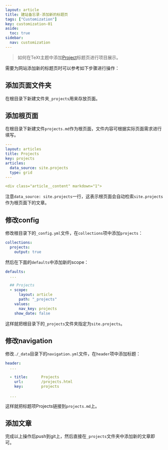 ```yaml
---
layout: article
title: 建站备忘录-添加新的标题页
tags: ["Customization"]
key: customization-01
aside:
  toc: true
sidebar:
  nav: customization
---
```


> 如何在TeXt主题中添加[Project](/projects.html)标题页进行项目展示。
<!--more-->

需要为网站添加新的标题页时可以参考如下步骤进行操作：

## 添加页面文件夹

在根目录下新建文件夹`_projects`用来存放页面。

## 添加根页面

在根目录下新建文件`projects.md`作为根页面，文件内容可根据实际页面需求进行填写。


```yml
---
layout: articles
title: Projects
key: projects
articles:
  data_source: site.projects
  type: grid
---

<div class="article__content" markdown="1">
```

注意`data_source: site.projects`一行，这表示根页面会自动检索`site.projects`作为根页面下的文章。

## 修改config

修改根目录下的`_config.yml`文件，在`collections`项中添加`projects`：

```yml
collections:
  projects:
    output: true
```

然后在下面的`defaults`中添加新的scope：

```yml
defaults:
  ...

  ## Projects
  - scope:
      layout: article
      path: "_projects"
    values:
      nav_key: projects
    show_date: false
```

这样就把根目录下的`_projects`文件夹指定为`site.projects`。

## 修改navigation

修改`./_data`目录下的`navigation.yml`文件，在`header`项中添加标题：

```yml
header:
  ...

  - title:      Projects
    url:        /projects.html
    key:        projects
  
  ...
```

这样就把标题项Projects链接到`projects.md`上。

## 添加文章

完成以上操作后push到git上，然后直接在`_projects`文件夹中添加新的文章即可。